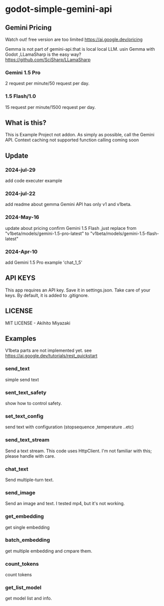 # godot-simple-gemini-api
## Gemini  Pricing
Watch out! free version are too limited
https://ai.google.dev/pricing

Gemma is not part of gemini-api.that is local local LLM.
usin Gemma with Godot ,LLamaSharp is the easy way?
https://github.com/SciSharp/LLamaSharp


### Gemini 1.5 Pro
2 request per minute/50 request per day.
### 1.5 Flash/1.0
15 request per minute/1500 request per day.

## What is this?
This is Example Project not addon.
As simply as possible, call the Gemini API.
Context caching not supported
function calling coming soon
## Update
### 2024-jul-29
add code executer example
### 2024-jul-22
add readme about gemma
Gemini API has only v1 and v1beta.
### 2024-May-16
update about pricing
confirm Gemini 1.5 Flash ,just replace from "v1beta/models/gemini-1.5-pro-latest" to "v1beta/models/gemini-1.5-flash-latest"
### 2024-Apr-10
add Gemini 1.5 Pro example 'chat_1_5'
## API KEYS
This app requires an API key. Save it in settings.json. Take care of your keys. By default, it is added to .gitignore.
## LICENSE
MIT LICENSE - Akihito Miyazaki
## Examples
V1beta parts are not implemented yet.
see https://ai.google.dev/tutorials/rest_quickstart
### send_text
simple send text
### sent_text_safety
show how to control safety.
### set_text_config
send text with configuration (stopsequence ,temperature ..etc)
### send_text_stream
Send a text stream. This code uses HttpClient. I'm not familiar with this; please handle with care.
### chat_text
Send multiple-turn text.
### send_image
Send an image and text. I tested mp4, but it's not working.
### get_embedding
get single embedding
### batch_embedding
get  multiple embedding and cmpare them.
### count_tokens
count tokens
### get_list_model
get model list and info.

